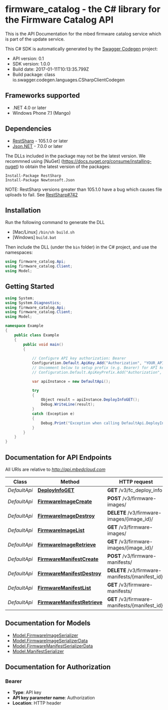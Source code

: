 # firmware_catalog - the C# library for the Firmware Catalog API

This is the API Documentation for the mbed firmware catalog service which is part of the update service.

This C# SDK is automatically generated by the [Swagger Codegen](https://github.com/swagger-api/swagger-codegen) project:

- API version: 0.1
- SDK version: 1.0.0
- Build date: 2017-01-11T10:13:35.799Z
- Build package: class io.swagger.codegen.languages.CSharpClientCodegen

## Frameworks supported
- .NET 4.0 or later
- Windows Phone 7.1 (Mango)

## Dependencies
- [RestSharp](https://www.nuget.org/packages/RestSharp) - 105.1.0 or later
- [Json.NET](https://www.nuget.org/packages/Newtonsoft.Json/) - 7.0.0 or later

The DLLs included in the package may not be the latest version. We recommned using [NuGet] (https://docs.nuget.org/consume/installing-nuget) to obtain the latest version of the packages:
```
Install-Package RestSharp
Install-Package Newtonsoft.Json
```

NOTE: RestSharp versions greater than 105.1.0 have a bug which causes file uploads to fail. See [RestSharp#742](https://github.com/restsharp/RestSharp/issues/742)

## Installation
Run the following command to generate the DLL
- [Mac/Linux] `/bin/sh build.sh`
- [Windows] `build.bat`

Then include the DLL (under the `bin` folder) in the C# project, and use the namespaces:
```csharp
using firmware_catalog.Api;
using firmware_catalog.Client;
using Model;
```

## Getting Started

```csharp
using System;
using System.Diagnostics;
using firmware_catalog.Api;
using firmware_catalog.Client;
using Model;

namespace Example
{
    public class Example
    {
        public void main()
        {
            
            // Configure API key authorization: Bearer
            Configuration.Default.ApiKey.Add("Authorization", "YOUR_API_KEY");
            // Uncomment below to setup prefix (e.g. Bearer) for API key, if needed
            // Configuration.Default.ApiKeyPrefix.Add("Authorization", "Bearer");

            var apiInstance = new DefaultApi();

            try
            {
                Object result = apiInstance.DeployInfoGET();
                Debug.WriteLine(result);
            }
            catch (Exception e)
            {
                Debug.Print("Exception when calling DefaultApi.DeployInfoGET: " + e.Message );
            }
        }
    }
}
```

<a name="documentation-for-api-endpoints"></a>
## Documentation for API Endpoints

All URIs are relative to *http://api.mbedcloud.com*

Class | Method | HTTP request | Description
------------ | ------------- | ------------- | -------------
*DefaultApi* | [**DeployInfoGET**](docs/DefaultApi.md#deployinfoget) | **GET** /v3/fc_deploy_info | 
*DefaultApi* | [**FirmwareImageCreate**](docs/DefaultApi.md#firmwareimagecreate) | **POST** /v3/firmware-images/ | 
*DefaultApi* | [**FirmwareImageDestroy**](docs/DefaultApi.md#firmwareimagedestroy) | **DELETE** /v3/firmware-images/{image_id}/ | 
*DefaultApi* | [**FirmwareImageList**](docs/DefaultApi.md#firmwareimagelist) | **GET** /v3/firmware-images/ | 
*DefaultApi* | [**FirmwareImageRetrieve**](docs/DefaultApi.md#firmwareimageretrieve) | **GET** /v3/firmware-images/{image_id}/ | 
*DefaultApi* | [**FirmwareManifestCreate**](docs/DefaultApi.md#firmwaremanifestcreate) | **POST** /v3/firmware-manifests/ | 
*DefaultApi* | [**FirmwareManifestDestroy**](docs/DefaultApi.md#firmwaremanifestdestroy) | **DELETE** /v3/firmware-manifests/{manifest_id}/ | 
*DefaultApi* | [**FirmwareManifestList**](docs/DefaultApi.md#firmwaremanifestlist) | **GET** /v3/firmware-manifests/ | 
*DefaultApi* | [**FirmwareManifestRetrieve**](docs/DefaultApi.md#firmwaremanifestretrieve) | **GET** /v3/firmware-manifests/{manifest_id}/ | 


<a name="documentation-for-models"></a>
## Documentation for Models

 - [Model.FirmwareImageSerializer](docs/FirmwareImageSerializer.md)
 - [Model.FirmwareImageSerializerData](docs/FirmwareImageSerializerData.md)
 - [Model.FirmwareManifestSerializerData](docs/FirmwareManifestSerializerData.md)
 - [Model.ManifestSerializer](docs/ManifestSerializer.md)


## Documentation for Authorization

### Bearer

- **Type**: API key
- **API key parameter name**: Authorization
- **Location**: HTTP header

